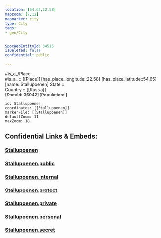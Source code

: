 ```yaml
---
location: [54.65,22.58] 
mapzoom: [7,12] 
mapmarker: city 
type: City
tags:
- geo/City


SpocWebEntityId: 34515
isDeleted: false
confidential: public

---
```

#is_a_/Place  
#is_a_ :: [[Place]] 
[has_place_longitude::22.58] 
[has_place_latitude::54.65] 
[name::Stallupoenen] 
State ::  
Country :: [[Russia]]  
[StateId::36942] 
[Population::] 



```leaflet
id: Stallupoenen
coordinates: [[Stallupoenen]] 
markerFile: [[Stallupoenen]] 
defaultZoom: 11 
maxZoom: 18
```


## Confidential Links & Embeds: 

### [Stallupoenen](/_Standards/Earth/Continent/Europe/Europe~East/Russia/Russia~NorthWest/Kaliningrad~Oblast/City/Stallupoenen.md) 

### [Stallupoenen.public](/_public/Earth/Continent/Europe/Europe~East/Russia/Russia~NorthWest/Kaliningrad~Oblast/City/Stallupoenen.public.md) 

### [Stallupoenen.internal](/_internal/Earth/Continent/Europe/Europe~East/Russia/Russia~NorthWest/Kaliningrad~Oblast/City/Stallupoenen.internal.md) 

### [Stallupoenen.protect](/_protect/Earth/Continent/Europe/Europe~East/Russia/Russia~NorthWest/Kaliningrad~Oblast/City/Stallupoenen.protect.md) 

### [Stallupoenen.private](/_private/Earth/Continent/Europe/Europe~East/Russia/Russia~NorthWest/Kaliningrad~Oblast/City/Stallupoenen.private.md) 

### [Stallupoenen.personal](/_personal/Earth/Continent/Europe/Europe~East/Russia/Russia~NorthWest/Kaliningrad~Oblast/City/Stallupoenen.personal.md) 

### [Stallupoenen.secret](/_secret/Earth/Continent/Europe/Europe~East/Russia/Russia~NorthWest/Kaliningrad~Oblast/City/Stallupoenen.secret.md)


